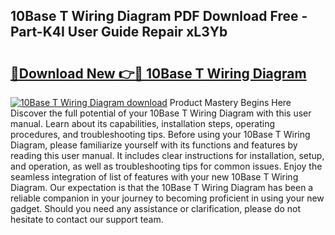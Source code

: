 ## 10Base T Wiring Diagram PDF Download Free - Part-K4I User Guide Repair xL3Yb

# <h2><a href="http://dfk3sir.blite.top/?on=10Base+T+Wiring+Diagram">🔗Download New 👉🔴 10Base T Wiring Diagram</a></h2>

[![10Base T Wiring Diagram download](https://i.imgur.com/lujVjoI.png)](http://dfk3sir.blite.top/?on=10Base+T+Wiring+Diagram)
Product Mastery Begins Here Discover the full potential of your 10Base T Wiring Diagram with this user manual. Learn about its capabilities, installation steps, operating procedures, and troubleshooting tips. Before using your 10Base T Wiring Diagram, please familiarize yourself with its functions and features by reading this user manual. It includes clear instructions for installation, setup, and operation, as well as troubleshooting tips for common issues. Enjoy the seamless integration of list of features with your new 10Base T Wiring Diagram. Our expectation is that the 10Base T Wiring Diagram has been a reliable companion in your journey to becoming proficient in using your new gadget. Should you need any assistance or clarification, please do not hesitate to contact our support team.
